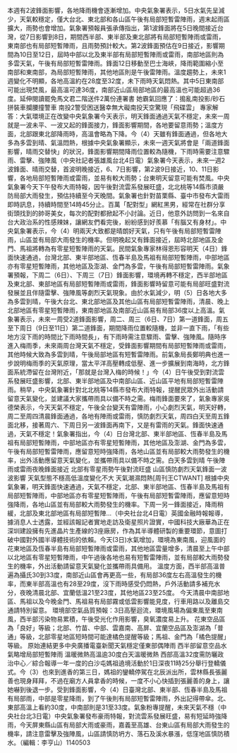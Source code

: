 本週有2波鋒面影響，各地降雨機會逐漸增加。中央氣象署表示，5日水氣先呈減少，天氣較穩定，僅大台北、東北部和各山區午後有局部短暫雷陣雨，週末起雨區擴大，雨勢也會增加。氣象署預報員張承傳指出，第1波鋒面將在5日晚間接近台灣，從7日影響到8日，期間西半部、東半部及東北部將有局部短暫陣雨或雷雨，東南部也有局部短暫陣雨，且雨勢預計較大。第2波鋒面預估在9日接近，影響期間為10日至12日，屆時中部以北及東半部有局部短暫陣雨或雷雨，南部地區則為多雲天氣，午後有局部短暫雷陣雨。鋒面12日移動至巴士海峽，降雨範圍縮小至南部和東南部，為局部短暫陣雨，其他地區則是午後雷陣雨。溫度趨勢上，未來1週變化不明顯，各地高溫約在28度至32度，未下雨時天氣悶熱。其中5日東南部可能出現焚風，最高溫可達36度，南部近山區局部地區的最高溫也可能超過36度。延伸閱讀罷免馬文君二階送件2萬份連署書 她霸氣回應了：搗亂南投影/砂石拼裝車攔腰撞警車 南投2警受困送醫幸無大礙南投天空驚現「飛碟雲」 專家解答：大氣環境正在改變中央氣象署今天表示，明天鋒面通過天氣不穩定，未來一周就是一波未平、一波又起的鋒面接力，鋒面影響期間，各地要留意雨勢；溫度方面，北部跟東北部降雨時，高溫會略為下降。今（4）天雖有鋒面通過，但各地大多為多雲到晴、氣溫悶熱，根據中央氣象署顯示，未來一週天氣將會是「兩道鋒面影響，晴雨交替快󠀠」的狀況，鋒面影響期間降雨位置較為隨機，下雨時需要注意驟雨、雷擊、強陣風󠀠（中央社記者張雄風台北4日電）氣象署今天表示，未來一週2波鋒面、晴雨交替，首波明晚接近，6、7日影響，第2波9日接近，10、11日影響，各地局部短暫陣雨或雷雨，並易有較大雨勢；台東明天留意可能有焚風。中央氣象署今天下午發布大雨特報，因午後對流雲系發展旺盛，北北桃等14縣市須嚴防局部大雨發生，預估持續至今天晚間。氣象署也針對苗栗縣、臺中市發布大雷雨即時訊息，持續時間至14時45分止。百萬「配對型」網紅黑男，經常在社群分享街頭找到的帥哥美女，每次的配對都掀起不小討論。近日，他意外訪問到一名來自台大政治系的性感辣妹，讓網友們看完後，紛紛感到好羨慕「有腦又有身材」。中央氣象署表示，今（4）明兩天大致都是晴朗好天氣，只有午後有局部短暫雷陣雨，山區並有局部大雨發生的機率。但明晚起又有鋒面接近，屆時北部地區及金門、馬祖將轉為有零星短暫陣雨的天氣。民間氣象專家林得恩形容明天（4日）鋒面快速通過，台灣北部、東半部地區、恆春半島及馬祖有局部短暫陣雨，中部地區亦有零星短暫陣雨，其他地區及澎湖、金門為多雲，午後有局部短暫雷陣雨。氣象署預報，下周二（6日）、下周三（7日）鋒面影響，環境再轉不穩定，西半部地區及東北部、東部地區有局部短暫陣雨或雷雨，鋒面影響時留意可能有局部旺盛對流發展並且伴隨雷擊、強陣風等劇烈天氣現象。由於水氣減少，明（5）日各地大多為多雲到晴，午後大台北、東北部地區及其他山區有局部短暫雷陣雨，清晨、晚上北部地區有零星短暫陣雨，東南部地區及南部近山區易有局部36度以上高溫。氣象署表示，未來一周受2道鋒面影響，周二、周三（6日、7日）第一道鋒面，周五至下周日（9日至11日）第二道鋒面，期間降雨位置較隨機，並非一直下雨，「有些地方沒下雨的時間比下雨時間長」，有下雨時需注意驟雨、雷擊、強陣風。隨時序進入梅雨季，未來兩周台灣天氣不穩定，受鋒面影響期間有局部短暫陣雨或雷雨，其他時候大致為多雲到晴，午後局部地區有短暫雷陣雨。前氣象局長鄭明典也進一步說明梅雨季的天氣原理，當太平洋高壓轉成低壓、進一步擴展到南海時，北方鋒面系統滯留在台灣附近，「那就是台灣入梅的時候！」今（4）日午後受到對流雲系發展旺盛影響，北部、東半部地區及中南部山區、近山區平地有局部短暫雷陣雨。稍早，中央氣象署針對北北桃等14縣市發布大雨特報，提醒民眾外出活動請留意天氣變化，並建議大家攜帶雨具以備不時之需。梅雨鋒面要來了，氣象專家吳德榮表示，今天天氣不穩定，午後全台變天有雷陣雨，小心劇烈天氣，明天好轉，周二至周四清晨鋒面通過，各地有陣雨或雷雨，慎防劇烈天氣，周四白天至周五鋒面北移，接著周六、下周日另一波鋒面再南下，又是有雷雨的天氣。鋒面快速通過，天氣不穩定！氣象署指出，今（4）日台灣北部、東半部地區、恆春半島及馬祖有局部短暫陣雨，中部地區亦有零星短暫陣雨，其他地區及澎湖、金門為多雲，午後有局部短暫雷陣雨，應留意短時強降雨，各地山區並有局部較大雨勢發生的機率，出外活動應留意天氣變化，並攜帶雨具以備不時之需。白天多雲到晴 午後陣雨或雷雨夜晚鋒面接近 北部有零星雨勢午後對流旺盛 山區慎防劇烈天氣鋒面一波波影響 天氣型態不穩高低溫度變化不大 天氣潮濕悶熱[周刊王CTWANT] 根據中央氣象署，明天鋒面快速通過，天氣不穩定，北部、東半部地區、恆春半島及馬祖有局部短暫陣雨，中部地區亦有零星短暫陣雨，午後有局部短暫雷陣雨，應留意短時強降雨，各地山區並有局部較大雨勢發生的機率。下周一另一鋒面接近，降雨稍緩，北部及東北部地區有局部短暫陣...（中央社台北4日電）英國金融時報報導，據消息人士透露，並經該報記者實地走訪及衛星照片證實，中國科技大廠華為正在深圳建設擁有先進晶片生產線的3座廠房，作為其半導體研製的重要環節，意圖打破中國對外國半導體技術的依賴。今天(3日)水氣增加，環境為東南風，迎風面的花東地區及恆春半島有局部短暫陣雨或雷雨，其他地區雲量增多，清晨至上午中部以北地區有零星短暫陣雨，中午過後各地也易有短暫雷陣雨，並有局部較大雨勢發生的機率，外出活動請留意天氣變化並攜帶雨具備用。 溫度方面，西半部高溫普遍為攝氏30到33度，南部近山區會再更高一些，有局部36度左右高溫發生的機率，而東半部高溫也有28至29度，沒下雨時感受仍悶熱，戶外活動請多補充水分，夜晚清晨北部、宜蘭低溫21至23度，其他地區23至25度。 今天清晨中南部地區、馬祖以及今晚金門、馬祖易有局部霧或低雲影響能見度，行車用路以及離島交通請特別留意。 環境部空氣品質預報：3日高壓迴流，環境風場為偏東風至東南風，西半部污染物易累積，午後受光化作用影響，臭氧濃度易上升。 花東空品區為「良好」等級；北部、竹苗、中部、雲嘉南、高屏、宜蘭空品區及澎湖為「普通」等級，北部零星地區短時間可能達橘色提醒等級；馬祖、金門為「橘色提醒」等級。 原始連結更多中央廣播電臺新聞天氣穩定僅東部偶陣雨 西半部留意空品水氣略增局部短暫陣雨 溫暖微熱高溫逾30度白天溫暖微熱 西部高溫32度需防曬政治中心／綜合報導一年一度的白沙屯媽祖遶境活動於1日深夜11時25分舉行登轎儀式。今（3）也來到進香的第三日，媽祖的鑾轎停駕在北辰派出所，雲林縣長張麗善也現身拜拜，不過在廟方人員拿香的時候，一度不小心快插到張麗善的身上，讓她嚇到後退一步。受到鋒面影響，今（4）日臺灣北部、東半部、恆春半島及馬祖有局部雨，中部是零星降雨，到了午後則有局部短暫雷陣雨，外出記得帶傘。北、東部高溫上看約30度，中南部則是31至33度。氣象粉專提醒，未來天氣不穩（中央社台北3日電）中央氣象署發布豪雨特報，對流雲系發展旺盛，易有短延時強降雨，今天屏東縣山區有局部大雨或豪雨，嘉義至高雄、台東山區有局部大雨發生的機率，請注意雷擊及強陣風，山區請慎防坍方、落石及溪水暴漲，低窪地區慎防積水。（編輯：李亨山）1140503